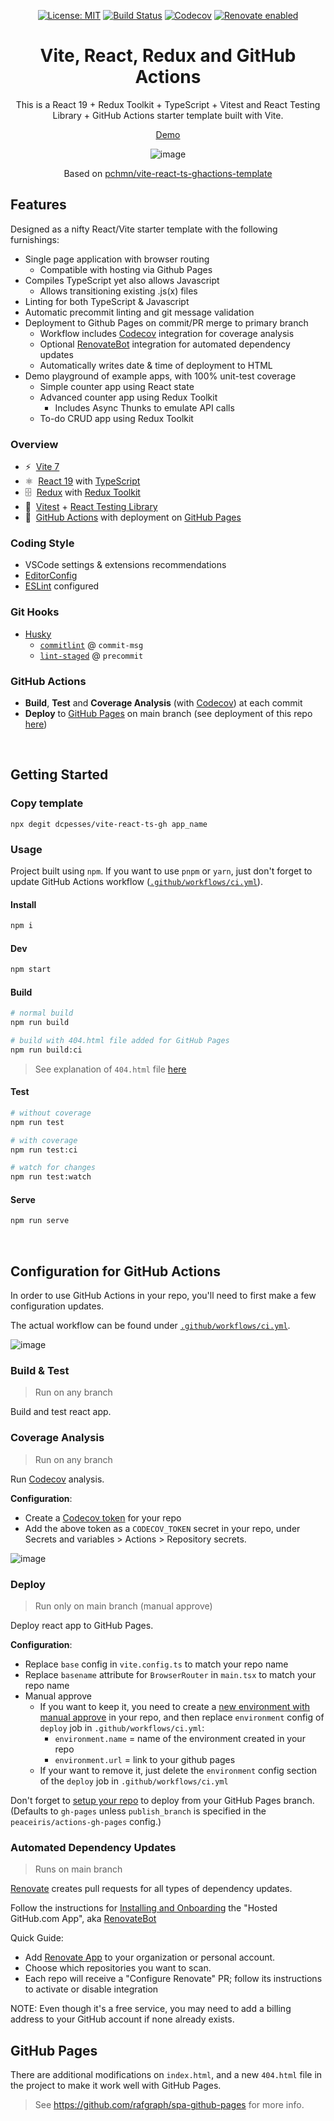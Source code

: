<div align="center">

[![License: MIT](https://img.shields.io/badge/license-MIT-blue.svg)](https://github.com/dcpesses/vite-react-ts-gh/blob/main/license)
[![Build Status](https://github.com/dcpesses/vite-react-ts-gh/actions/workflows/ci.yml/badge.svg?branch=main)](https://github.com/dcpesses/vite-react-ts-gh/actions)
[![Codecov](https://codecov.io/gh/dcpesses/vite-react-ts-gh/coverage.svg?branch=main)](https://codecov.io/gh/dcpesses/vite-react-ts-gh?branch=main)
[![Renovate enabled](https://img.shields.io/badge/renovate-enabled-brightgreen.svg?logo=renovate)](https://renovatebot.com/)



<!-- # React - TypeScript and GitHub Actions Template with Vite -->
# Vite, React, Redux and GitHub Actions

This is a React 19 + Redux Toolkit + TypeScript + Vitest and React Testing Library + GitHub Actions starter template built with Vite.

[Demo](https://dcpesses.github.io/vite-react-ts-gh/)

![image](https://github.com/dcpesses/vite-react-ts-gh/assets/184237/8817ca34-77e2-4eaa-b220-b94c31a9ba6a)

Based on [pchmn/vite-react-ts-ghactions-template](https://github.com/pchmn/vite-react-ts-ghactions-template/)

</div>

## Features

Designed as a nifty React/Vite starter template with the following furnishings:

- Single page application with browser routing
  - Compatible with hosting via Github Pages
- Compiles TypeScript yet also allows Javascript
  - Allows transitioning existing .js(x) files
- Linting for both TypeScript & Javascript
- Automatic precommit linting and git message validation
- Deployment to Github Pages on commit/PR merge to primary branch
  - Workflow includes [Codecov](https://codecov.io/) integration for coverage analysis
  - Optional [RenovateBot](https://www.mend.io/renovate/) integration for automated dependency updates
  - Automatically writes date & time of deployment to HTML
- Demo playground of example apps, with 100% unit-test coverage
  - Simple counter app using React state
  - Advanced counter app using Redux Toolkit
    - Includes Async Thunks to emulate API calls
  - To-do CRUD app using Redux Toolkit

### Overview

- ⚡️&nbsp; [Vite 7](https://vitejs.dev/)
- ⚛️&nbsp; [React 19](https://beta.reactjs.org/) with [TypeScript](https://www.typescriptlang.org/)
- 🗄️&nbsp; [Redux](https://redux.js.org/) with [Redux Toolkit](https://redux-toolkit.js.org/)
- 🧪&nbsp; [Vitest](https://vitest.dev/) + [React Testing Library](https://testing-library.com/docs/react-testing-library/intro)
- 🚀&nbsp; [GitHub Actions](https://docs.github.com/en/actions) with deployment on [GitHub Pages](https://pages.github.com/)

### Coding Style

- VSCode settings & extensions recommendations
- [EditorConfig](https://editorconfig.org/)
- [ESLint](https://eslint.org/) configured

### Git Hooks

- [Husky](https://typicode.github.io/husky/#/)
  - [`commitlint`](https://commitlint.js.org/) @ `commit-msg`
  - [`lint-staged`](https://github.com/okonet/lint-staged) @ `precommit`

### GitHub Actions

- **Build**, **Test** and **Coverage Analysis** (with [Codecov](https://about.codecov.io/)) at each commit
- **Deploy** to [GitHub Pages](https://pages.github.com/) on main branch (see deployment of this repo [here](https://dcpesses.github.io/vite-react-ts-gh/))


<br>

## Getting Started

### Copy template

```
npx degit dcpesses/vite-react-ts-gh app_name
```

### Usage

 Project built using `npm`. If you want to use `pnpm` or `yarn`, just don't forget to update GitHub Actions workflow ([`.github/workflows/ci.yml`](.github/workflows/ci.yml)).

#### Install

```sh
npm i
```

#### Dev

```sh
npm start
```

#### Build


```sh
# normal build
npm run build

# build with 404.html file added for GitHub Pages
npm run build:ci
```
> See explanation of `404.html` file [here](#github-pages)
#### Test

```sh
# without coverage
npm run test

# with coverage
npm run test:ci

# watch for changes
npm run test:watch
```
#### Serve

```sh
npm run serve
```

<br>

## Configuration for GitHub Actions

In order to use GitHub Actions in your repo, you'll need to first make a few configuration updates.

The actual workflow can be found under [`.github/workflows/ci.yml`](.github/workflows/ci.yml).

![image](https://github.com/dcpesses/vite-react-ts-gh/assets/184237/182f4ad6-adab-4270-9d3c-d83538d272b0)

### Build & Test

> Run on any branch

Build and test react app.

### Coverage Analysis

> Run on any branch

Run [Codecov](https://about.codecov.io/) analysis.

**Configuration**: <br>
- Create a [Codecov token](https://docs.codecov.com/docs/quick-start#step-2-get-the-repository-upload-token) for your repo 
- Add the above token as a `CODECOV_TOKEN` secret in your repo, under Secrets and variables > Actions > Repository secrets.

![image](https://github.com/dcpesses/vite-react-ts-gh/assets/184237/bb9f7da1-8d90-455e-b131-43577842cc5e)

### Deploy

> Run only on main branch (manual approve)

Deploy react app to GitHub Pages.

**Configuration**: <br>
- Replace `base` config in `vite.config.ts` to match your repo name
- Replace `basename` attribute for `BrowserRouter` in `main.tsx` to match your repo name
- Manual approve
  - If you want to keep it, you need to create a [new environment with manual approve](https://devblogs.microsoft.com/devops/i-need-manual-approvers-for-github-actions-and-i-got-them-now/) in your repo, and then replace `environment` config of `deploy` job in `.github/workflows/ci.yml`:
    - `environment.name` = name of the environment created in your repo
    - `environment.url` = link to your github pages
  - If your want to remove it, just delete the `environment` config section of the `deploy` job in `.github/workflows/ci.yml`

Don't forget to [setup your repo](https://docs.github.com/en/pages/getting-started-with-github-pages/configuring-a-publishing-source-for-your-github-pages-site#publishing-from-a-branch) to deploy from your GitHub Pages branch. (Defaults to `gh-pages` unless `publish_branch` is specified in the `peaceiris/actions-gh-pages` config.)

### Automated Dependency Updates

> Runs on main branch

[Renovate](https://www.mend.io/renovate/) creates pull requests for all types of dependency updates.

Follow the instructions for [Installing and Onboarding](https://docs.renovatebot.com/getting-started/installing-onboarding/) the "Hosted GitHub.com App", aka [RenovateBot](https://github.com/renovatebot)

Quick Guide:

 - Add [Renovate App](https://github.com/marketplace/renovate) to your organization or personal account.
 - Choose which repositories you want to scan.
 - Each repo will receive a "Configure Renovate" PR; follow its instructions to activate or disable integration

NOTE: Even though it's a free service, you may need to add a billing address to your GitHub account if none already exists.


## GitHub Pages

There are additional modifications on `index.html`, and a new `404.html` file in the project to make it work well with GitHub Pages.

> See https://github.com/rafgraph/spa-github-pages for more info.
